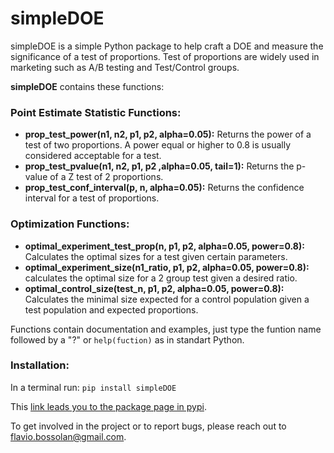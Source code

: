 # simpleDOE
simpleDOE is a simple Python package to help craft a DOE and measure the significance of a test of proportions.
Test of proportions are widely used in marketing such as A/B testing and Test/Control groups.

**simpleDOE** contains these functions:

### Point Estimate Statistic Functions:
  - **prop_test_power(n1, n2, p1, p2, alpha=0.05):**  Returns the power of a test of two proportions. A power equal or higher to 0.8 is usually considered acceptable for a test.
  - **prop_test_pvalue(n1, n2, p1, p2 ,alpha=0.05, tail=1):** Returns the p-value of a Z test of 2 proportions.
  - **prop_test_conf_interval(p, n, alpha=0.05):** Returns the confidence interval for a test of proportions.

### Optimization Functions:
  - **optimal_experiment_test_prop(n, p1, p2, alpha=0.05, power=0.8):** Calculates the optimal sizes for a test given certain parameters.
  - **optimal_experiment_size(n1_ratio, p1, p2, alpha=0.05, power=0.8):** calculates the optimal size for a 2 group test given a desired ratio.
  - **optimal_control_size(test_n, p1, p2, alpha=0.05, power=0.8):** Calculates the minimal size expected for a control population given a test population and expected proportions.

Functions contain documentation and examples, just type the funtion name followed by a "?" or `help(fuction)` as in standart Python. 

### Installation:

In a terminal run:
`pip install simpleDOE`

This [link leads you to the package page in pypi](https://pypi.python.org/pypi/simpleDOE/1.0).

To get involved in the project or to report bugs, please reach out to flavio.bossolan@gmail.com.
